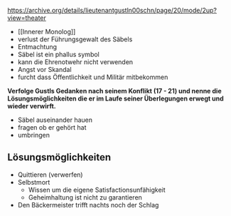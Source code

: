 https://archive.org/details/lieutenantgustln00schn/page/20/mode/2up?view=theater

- [[Innerer Monolog]]
- verlust der Führungsgewalt des Säbels
- Entmachtung
- Säbel ist ein phallus symbol
- kann die Ehrenotwehr nicht verwenden
- Angst vor Skandal
- furcht dass Öffentlichkeit und Militär mitbekommen


**Verfolge Gustls Gedanken nach seinem Konflikt (17 - 21) und nenne die Lösungsmöglichkeiten die er im Laufe seiner Überlegungen erwegt und wieder verwirft.**
- Säbel auseinander hauen
- fragen ob er gehört hat
- umbringen

## Lösungsmöglichkeiten
- Quittieren (verwerfen)
- Selbstmort
	- Wissen um die eigene Satisfactionsunfähigkeit
	- Geheimhaltung ist nicht zu garantieren
- Den Bäckermeister trifft nachts noch der Schlag